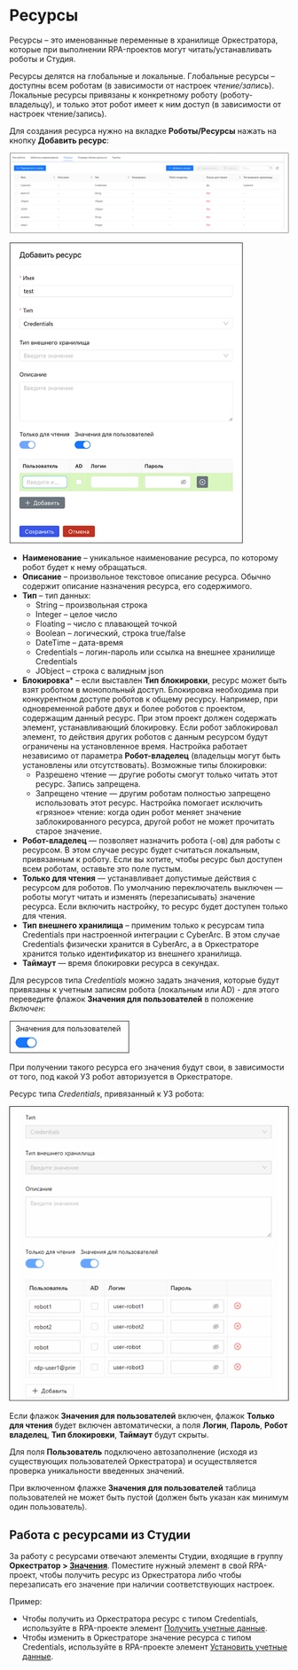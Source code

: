 # Ресурсы

Ресурсы – это именованные переменные в хранилище Оркестратора, которые при выполнении RPA-проектов могут читать/устанавливать роботы и Студия. 

Ресурсы делятся на глобальные и локальные. Глобальные ресурсы – доступны всем роботам (в зависимости от настроек *чтение/запись*). Локальные ресурсы привязаны к конкретному роботу (роботу-владельцу), и только этот робот имеет к ним доступ (в зависимости от настроек чтение/запись). 

Для создания ресурса нужно на вкладке **Роботы/Ресурсы** нажать на кнопку **Добавить ресурс**: 

![](../../../orchestrator-new/resources/orchestrator-user/robots/assets1.PNG)

![](../../../orchestrator-new/resources/orchestrator-user/robots/assets2.PNG)

* **Наименование** – уникальное наименование ресурса, по которому робот будет к нему обращаться.
* **Описание** – произвольное текстовое описание ресурса. Обычно содержит описание назначения ресурса, его содержимого.
* **Тип** – тип данных:
    * String – произвольная строка
    * Integer – целое число
    * Floating – число с плавающей точкой
    * Boolean – логический, строка true/false
    * DateTime – дата-время
    * Credentials – логин-пароль или ссылка на внешнее хранилище Credentials
    * JObject – строка с валидным json   
* **Блокировка**\* – если выставлен **Тип блокировки**, ресурс может быть взят роботом в монопольный доступ. Блокировка необходима при конкурентном доступе роботов к общему ресурсу. Например, при одновременной работе двух и более роботов с проектом, содержащим данный ресурс. При этом проект должен содержать элемент, устанавливающий блокировку. Если робот заблокировал элемент, то действия других роботов с данным ресурсом будут ограничены на установленное время. Настройка работает независимо от параметра **Робот-владелец** (владельцы могут быть установлены или отсутствовать).
Возможные типы блокировки:
    * Разрешено чтение — другие роботы смогут только читать этот ресурс. Запись запрещена.
    * Запрещено чтение — другим роботам полностью запрещено использовать этот ресурс. Настройка помогает исключить «грязное» чтение: когда один робот меняет значение заблокированного ресурса, другой робот не может прочитать старое значение.
* **Робот-владелец** — позволяет назначить робота (-ов) для работы с ресурсом. В этом случае ресурс будет считаться локальным, привязанным к роботу. Если вы хотите, чтобы ресурс был доступен всем роботам, оставьте это поле пустым.
* **Только для чтения** — устанавливает допустимые действия с ресурсом для роботов. По умолчанию переключатель выключен — роботы могут читать и изменять (перезаписывать) значение ресурса. Если включить настройку, то ресурс будет доступен только для чтения.
* **Тип внешнего хранилища** – применим только к ресурсам типа Credentials при настроенной интеграции с CyberArc. В этом случае Credentials физически хранится в CyberArc, а в Оркестраторе хранится только идентификатор из внешнего хранилища.
* **Таймаут** — время блокировки ресурса в секундах.

Для ресурсов типа *Credentials* можно задать значения, которые будут привязаны к учетным записям робота (локальным или AD) - для этого переведите флажок **Значения для пользователей** в положение *Включен*:

![](../../../orchestrator-new/resources/orchestrator-user/robots/assets2-1.PNG)

При получении такого ресурса его значения будут свои, в зависимости от того, под какой УЗ робот авторизуется в Оркестраторе.

Ресурс типа *Credentials*, привязанный к УЗ робота:

![](../../../orchestrator-new/resources/orchestrator-user/robots/assets3.PNG)

Если флажок **Значения для пользователей** включен, флажок **Только для чтения** будет включен автоматически, а поля **Логин**, **Пароль**, **Робот владелец**, **Тип блокировки**, **Таймаут** будут скрыты.

Для поля **Пользователь** подключено автозаполнение (исходя из существующих пользователей Оркестратора) и осуществляется проверка уникальности введенных значений. 

При включенном флажке **Значения для пользователей** таблица пользователей не может быть пустой (должен быть указан как минимум один пользователь).

## Работа с ресурсами из Студии

За работу с ресурсами отвечают элементы Студии, входящие в группу **Оркестратор > [Значения](https://docs.primo-rpa.ru/primo-rpa/g_elements/el_basic/els_orch/els_assets)**. Поместите нужный элемент в свой RPA-проект, чтобы получить ресурс из Оркестратора либо чтобы перезаписать его значение при наличии соответствующих настроек.

Пример:
* Чтобы получить из Оркестратора ресурс с типом Сredentials, используйте в RPA-проекте элемент [Получить учетные данные](https://docs.primo-rpa.ru/primo-rpa/g_elements/osnovnye-elementy/orkestrator/els_assets/el_orch_getcredentials).
* Чтобы изменить в Оркестраторе значение ресурса с типом Сredentials, используйте в RPA-проекте элемент [Установить учетные данные](https://docs.primo-rpa.ru/primo-rpa/g_elements/el_basic/els_orch/els_assets/el_orch_setcredentials).
